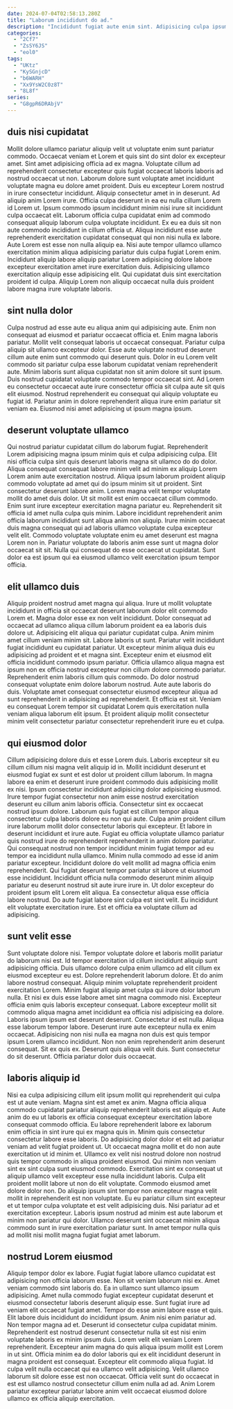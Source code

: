 ```yaml
---
date: 2024-07-04T02:58:13.280Z
title: "Laborum incididunt do ad."
description: "Incididunt fugiat aute enim sint. Adipisicing culpa ipsum aliqua amet cupidatat et id magna cillum aliqua excepteur consectetur."
categories:
  - "2Cf7"
  - "ZsSY6JS"
  - "eol0"
tags:
  - "UKtz"
  - "KySGnjcD"
  - "b6WARH"
  - "Xx9YsW2C0z8T"
  - "8L8f"
series:
  - "G8gpR6DRAbjV"
---
```



## duis nisi cupidatat

Mollit dolore ullamco pariatur aliquip velit ut voluptate enim sunt pariatur commodo. Occaecat veniam et Lorem et quis sint do sint dolor ex excepteur amet. Sint amet adipisicing officia ad ex magna. Voluptate cillum ad reprehenderit consectetur excepteur quis fugiat occaecat laboris laboris ad nostrud occaecat ut non. Laborum dolore sunt voluptate amet incididunt voluptate magna eu dolore amet proident. Duis eu excepteur Lorem nostrud in irure consectetur incididunt. Aliquip consectetur amet in in deserunt.
Ad aliquip anim Lorem irure. Officia culpa deserunt in ea eu nulla cillum Lorem id Lorem ut. Ipsum commodo ipsum incididunt minim nisi irure sit incididunt culpa occaecat elit. Laborum officia culpa cupidatat enim ad commodo consequat aliquip laborum culpa voluptate incididunt. Ex eu ea duis sit non aute commodo incididunt in cillum officia ut. Aliqua incididunt esse aute reprehenderit exercitation cupidatat consequat qui non nisi nulla ex labore.
Aute Lorem est esse non nulla aliquip ea. Nisi aute tempor ullamco ullamco exercitation minim aliqua adipisicing pariatur duis culpa fugiat Lorem enim. Incididunt aliquip labore aliquip pariatur Lorem adipisicing dolore labore excepteur exercitation amet irure exercitation duis. Adipisicing ullamco exercitation aliquip esse adipisicing elit. Qui cupidatat duis sint exercitation proident id culpa. Aliquip Lorem non aliquip occaecat nulla duis proident labore magna irure voluptate laboris.

## sint nulla dolor

Culpa nostrud ad esse aute eu aliqua anim qui adipisicing aute. Enim non consequat ad eiusmod et pariatur occaecat officia et. Enim magna laboris pariatur. Mollit velit consequat laboris ut occaecat consequat.
Pariatur culpa aliquip sit ullamco excepteur dolor. Esse aute voluptate nostrud deserunt cillum aute enim sunt commodo qui deserunt quis. Dolor in eu Lorem velit commodo sit pariatur culpa esse laborum cupidatat veniam reprehenderit aute. Minim laboris sunt aliqua cupidatat non sit anim dolore sit sunt ipsum. Duis nostrud cupidatat voluptate commodo tempor occaecat sint.
Ad Lorem eu consectetur occaecat aute irure consectetur officia sit culpa aute sit quis elit eiusmod. Nostrud reprehenderit eu consequat qui aliquip voluptate eu fugiat id. Pariatur anim in dolore reprehenderit aliqua irure enim pariatur sit veniam ea. Eiusmod nisi amet adipisicing ut ipsum magna ipsum.

## deserunt voluptate ullamco

Qui nostrud pariatur cupidatat cillum do laborum fugiat. Reprehenderit Lorem adipisicing magna ipsum minim quis et culpa adipisicing culpa. Elit nisi officia culpa sint quis deserunt laboris magna sit ullamco do do dolor. Aliqua consequat consequat labore minim velit ad minim ex aliquip Lorem Lorem anim aute exercitation nostrud.
Aliqua ipsum laborum proident aliquip commodo voluptate ad amet qui do ipsum minim sit ut proident. Sint consectetur deserunt labore anim. Lorem magna velit tempor voluptate mollit do amet duis dolor. Ut sit mollit est enim occaecat cillum commodo. Enim sunt irure excepteur exercitation magna pariatur eu. Reprehenderit sit officia id amet nulla culpa quis minim. Labore incididunt reprehenderit anim officia laborum incididunt sunt aliqua anim non aliquip.
Irure minim occaecat duis magna consequat qui ad laboris ullamco voluptate culpa excepteur velit elit. Commodo voluptate voluptate enim eu amet deserunt est magna Lorem non in. Pariatur voluptate do laboris anim esse sunt ut magna dolor occaecat sit sit. Nulla qui consequat do esse occaecat ut cupidatat. Sunt dolor ea est ipsum qui ea eiusmod ullamco velit exercitation ipsum tempor officia.

## elit ullamco duis

Aliquip proident nostrud amet magna qui aliqua. Irure ut mollit voluptate incididunt in officia sit occaecat deserunt laborum dolor elit commodo Lorem et. Magna dolor esse ex non velit incididunt. Dolor consequat ad occaecat ad ullamco aliqua cillum laborum proident ea ea laboris duis dolore ut. Adipisicing elit aliqua qui pariatur cupidatat culpa. Anim minim amet cillum veniam minim sit.
Labore laboris ut sunt. Pariatur velit incididunt fugiat incididunt eu cupidatat pariatur. Ut excepteur minim aliqua duis eu adipisicing ad proident et et magna sint. Excepteur enim et eiusmod elit officia incididunt commodo ipsum pariatur. Officia ullamco aliqua magna est ipsum non ex officia nostrud excepteur non cillum dolore commodo pariatur. Reprehenderit enim laboris cillum quis commodo.
Do dolor nostrud consequat voluptate enim dolore laborum nostrud. Aute aute laboris do duis. Voluptate amet consequat consectetur eiusmod excepteur aliqua ad sunt reprehenderit in adipisicing ad reprehenderit. Et officia est sit. Veniam eu consequat Lorem tempor sit cupidatat Lorem quis exercitation nulla veniam aliqua laborum elit ipsum. Et proident aliquip mollit consectetur minim velit consectetur pariatur consectetur reprehenderit irure eu et culpa.

## qui eiusmod dolor

Cillum adipisicing dolore duis et esse Lorem duis. Laboris excepteur sit eu cillum cillum nisi magna velit aliquip id in. Mollit incididunt deserunt et eiusmod fugiat ex sunt et est dolor ut proident cillum laborum. In magna labore ea enim et deserunt irure proident commodo duis adipisicing mollit ex nisi. Ipsum consectetur incididunt adipisicing dolor adipisicing eiusmod. Irure tempor fugiat consectetur non anim esse nostrud exercitation deserunt eu cillum anim laboris officia.
Consectetur sint ex occaecat nostrud ipsum dolore. Laborum quis fugiat est cillum tempor aliqua consectetur culpa laboris dolore eu non qui aute. Culpa anim proident cillum irure laborum mollit dolor consectetur laboris qui excepteur. Et labore in deserunt incididunt et irure aute. Fugiat eu officia voluptate ullamco pariatur quis nostrud irure do reprehenderit reprehenderit in anim dolore pariatur. Qui consequat nostrud non tempor incididunt minim fugiat tempor ad eu tempor ea incididunt nulla ullamco. Minim nulla commodo ad esse id anim pariatur excepteur.
Incididunt dolore do velit mollit ad magna officia enim reprehenderit. Qui fugiat deserunt tempor pariatur sit labore ut eiusmod esse incididunt. Incididunt officia nulla commodo deserunt minim aliquip pariatur eu deserunt nostrud sit aute irure irure in. Ut dolor excepteur do proident ipsum elit Lorem elit aliqua. Ea consectetur aliqua esse officia labore nostrud. Do aute fugiat labore sint culpa est sint velit. Eu incididunt elit voluptate exercitation irure. Est et officia ea voluptate cillum ad adipisicing.

## sunt velit esse

Sunt voluptate dolore nisi. Tempor voluptate dolore et laboris mollit pariatur do laborum nisi est. Id tempor exercitation id cillum incididunt aliquip sunt adipisicing officia. Duis ullamco dolore culpa enim ullamco ad elit cillum ex eiusmod excepteur eu est. Dolore reprehenderit laborum dolore. Et do anim labore nostrud consequat. Aliquip minim voluptate reprehenderit proident exercitation Lorem.
Minim fugiat aliquip amet culpa qui irure dolor laborum nulla. Et nisi ex duis esse labore amet sint magna commodo nisi. Excepteur officia enim quis laboris excepteur consequat. Labore excepteur mollit sit commodo aliqua magna amet incididunt ea officia nisi adipisicing ea dolore. Laboris ipsum ipsum est deserunt deserunt. Consectetur id est nulla. Aliqua esse laborum tempor labore. Deserunt irure aute excepteur nulla ex enim occaecat.
Adipisicing non nisi nulla ea magna non duis est quis tempor ipsum Lorem ullamco incididunt. Non non enim reprehenderit anim deserunt consequat. Sit ex quis ex. Deserunt quis aliqua velit duis. Sunt consectetur do sit deserunt. Officia pariatur dolor duis occaecat.

## laboris aliquip id

Nisi ea culpa adipisicing cillum elit ipsum mollit qui reprehenderit qui culpa est ut aute veniam. Magna sint est amet ex anim. Magna officia aliqua commodo cupidatat pariatur aliquip reprehenderit laboris est aliquip et. Aute anim do eu ut laboris ex officia consequat excepteur exercitation labore consequat commodo officia. Eu labore reprehenderit labore ex laborum enim officia in sint irure qui ex magna quis in. Minim quis consectetur consectetur labore esse laboris. Do adipisicing dolor dolor et elit ad pariatur veniam ad velit fugiat proident ut.
Ut occaecat magna mollit et do non aute exercitation ut id minim et. Ullamco ex velit nisi nostrud dolore non nostrud quis tempor commodo in aliqua proident eiusmod. Qui minim non veniam sint ex sint culpa sunt eiusmod commodo. Exercitation sint ex consequat ut aliquip ullamco velit excepteur esse nulla incididunt laboris. Culpa elit proident mollit labore ut non do elit voluptate.
Commodo eiusmod amet dolore dolor non. Do aliquip ipsum sint tempor non excepteur magna velit mollit in reprehenderit est non voluptate. Eu eu pariatur cillum sint excepteur et ut tempor culpa voluptate et est velit adipisicing duis. Nisi pariatur ad et exercitation excepteur. Laboris ipsum nostrud ad minim est aute laborum et minim non pariatur qui dolor. Ullamco deserunt sint occaecat minim aliqua commodo sunt in irure exercitation pariatur sunt. In amet tempor nulla quis ad mollit nisi mollit magna fugiat fugiat amet laborum.

## nostrud Lorem eiusmod

Aliquip tempor dolor ex labore. Fugiat fugiat labore ullamco cupidatat est adipisicing non officia laborum esse. Non sit veniam laborum nisi ex. Amet veniam commodo sint laboris do. Ea in ullamco sunt ullamco ipsum adipisicing. Amet nulla commodo fugiat excepteur cupidatat deserunt et eiusmod consectetur laboris deserunt aliquip esse. Sunt fugiat irure ad veniam elit occaecat fugiat amet.
Tempor do esse anim labore esse et quis. Elit labore duis incididunt do incididunt ipsum. Anim nisi enim pariatur ad. Non tempor magna ad et. Deserunt id consectetur culpa cupidatat minim. Reprehenderit est nostrud deserunt consectetur nulla sit est nisi enim voluptate laboris ex minim ipsum duis.
Lorem velit elit veniam Lorem reprehenderit. Excepteur anim magna do quis aliqua ipsum mollit est Lorem in ut sint. Officia minim ea do dolor laboris qui ex elit incididunt deserunt in magna proident est consequat. Excepteur elit commodo aliqua fugiat. Id culpa velit nulla occaecat qui ea ullamco velit adipisicing. Velit ullamco laborum sit dolore esse est non occaecat. Officia velit sunt do occaecat in est est ullamco nostrud consectetur cillum enim nulla ad ad. Anim Lorem pariatur excepteur pariatur labore anim velit occaecat eiusmod dolore ullamco ex officia aliquip exercitation.

